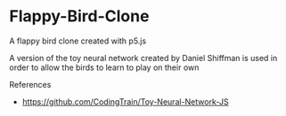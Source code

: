 # Flappy-Bird-Clone
A flappy bird clone created with p5.js

A version of the toy neural network created by Daniel Shiffman is used in order to allow the birds to learn to play on their own

References
* https://github.com/CodingTrain/Toy-Neural-Network-JS
